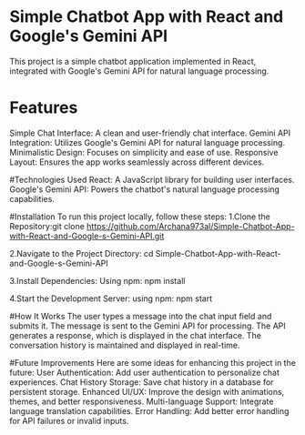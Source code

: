 # Simple Chatbot App with React and Google's Gemini API

This project is a simple chatbot application implemented in React, integrated with Google's Gemini API for natural language processing.

# Features
Simple Chat Interface: A clean and user-friendly chat interface.
Gemini API Integration: Utilizes Google's Gemini API for natural language processing.
Minimalistic Design: Focuses on simplicity and ease of use.
Responsive Layout: Ensures the app works seamlessly across different devices.

#Technologies Used
React: A JavaScript library for building user interfaces.
Google's Gemini API: Powers the chatbot's natural language processing capabilities.

#Installation
To run this project locally, follow these steps:
1.Clone the Repository:git clone https://github.com/Archana973al/Simple-Chatbot-App-with-React-and-Google-s-Gemini-API.git

2.Navigate to the Project Directory: cd Simple-Chatbot-App-with-React-and-Google-s-Gemini-API

3.Install Dependencies:
Using npm: npm install

4.Start the Development Server:
using npm: npm start

#How It Works
The user types a message into the chat input field and submits it.
The message is sent to the Gemini API for processing.
The API generates a response, which is displayed in the chat interface.
The conversation history is maintained and displayed in real-time.

#Future Improvements
Here are some ideas for enhancing this project in the future:
User Authentication: Add user authentication to personalize chat experiences.
Chat History Storage: Save chat history in a database for persistent storage.
Enhanced UI/UX: Improve the design with animations, themes, and better responsiveness.
Multi-language Support: Integrate language translation capabilities.
Error Handling: Add better error handling for API failures or invalid inputs.
